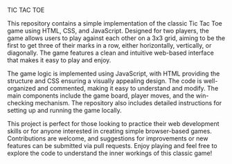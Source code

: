 TIC TAC TOE

This repository contains a simple implementation of the classic Tic Tac Toe game using HTML, CSS, and JavaScript. Designed for two players, the game allows users to play against each other on a 3x3 grid, aiming to be the first to get three of their marks in a row, either horizontally, vertically, or diagonally. The game features a clean and intuitive web-based interface that makes it easy to play and enjoy.

The game logic is implemented using JavaScript, with HTML providing the structure and CSS ensuring a visually appealing design. The code is well-organized and commented, making it easy to understand and modify. The main components include the game board, player moves, and the win-checking mechanism. The repository also includes detailed instructions for setting up and running the game locally.

This project is perfect for those looking to practice their web development skills or for anyone interested in creating simple browser-based games. Contributions are welcome, and suggestions for improvements or new features can be submitted via pull requests. Enjoy playing and feel free to explore the code to understand the inner workings of this classic game!






